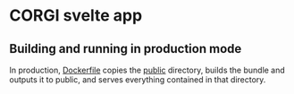 # CORGI svelte app

## Building and running in production mode

In production, [Dockerfile](./Dockerfile) copies the [public](./public) directory, builds the bundle and outputs it to public, and serves everything contained in that directory.
